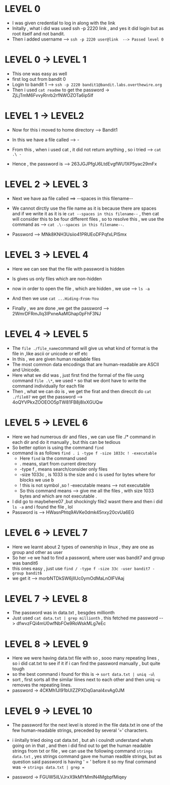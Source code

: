 # LEVEL 0

- I was given credential to log in along with the link
- Initally , what i did was used ssh -p 2220 link , and yes it did login but as root itself and not bandit.
- Then i added username -->  ` ssh -p 2220 user@link  --> Passed level 0 `

# LEVEL 0 -> LEVEL 1

- This one was easy as well 
- first log out from bandit 0
- Login to bandit 1 --> ` ssh -p 2220 bandit1@bandit.labs.overthewire.org ` 
- Then i used ` cat readme ` to get the password -> ZjLjTmM6FvvyRnrb2rfNWOZOTa6ip5If

# LEVEL 1 -> LEVEL2 

- Now for this i moved to home directory --> Bandit1 

- In this we have a file called -->  -  

- From this , when i used cat , it did not return anything , so i tried --> ` cat .\ - `

- Hence , the password is --> 263JGJPfgU6LtdEvgfWU1XP5yac29mFx

# LEVEL 2 -> LEVEL 3

- Next we have aa file called ==> --spaces in this filename-- 

- We cannot dirctly use the file name as it is because there are spaces and if we write it as it is ie ` cat --spaces in this filename-- ` , then cat will consider this to be four different files , so to resolve this  , we use the command as --> ` cat .\--spaces in this filename-- `.

- Password --> MNk8KNH3Usiio41PRUEoDFPqfxLPlSmx

# LEVEL 3 -> LEVEL 4

- Here we can see that the file with password is hidden 

- ls gives us only files which are non-hidden

- now in order to open the file , which are hidden , we use --> ` ls -a ` 

- And then we use ` cat ...Hiding-From-You `

- Finally , we are done ,we get the password --> 2WmrDFRmJIq3IPxneAaMGhap0pFhF3NJ

# LEVEL 4 -> LEVEL 5

- The ` file ./file_name `command will give us what kind of format is the file in ,like ascii or unicode or elf etc 
- In this , we are given human readable files
- The most common data encodings that are human-readable are ASCII and Unicode.
- Here what we did was , just first find the formal of the file usng command ` file .\* `, we used `*` so that we dont have to write the command individually for each file
- Then , what we can do is , we get the firat and then direcclt do ` cat ./file07 ` we get the password --> 4oQYVPkxZOOEOO5pTW81FB8j8lxXGUQw

# LEVEL 5 -> LEVEL 6

- Here we had numerous dir and files , we can use file ./* command in each dir and do it manually , but this can be tedious
- So better option is using the command ` find `
- command is as follows ` find . i -type f -size 1033c ! -executable `
    - Here `find` ia the command used 
    - .  means, start from current directory
    - -type f , means search/consider only files 
    - -size 1033c , is 1033 is the size and c is used for bytes where for blocks we use b
    - ! this is not symbol ,so ! -executable means --> not executable
    - So this command means --> give me all the files , with size 1033 bytes and which are not executable .
- I did go to maybehere07 ,but shockingly file2 wasnt there and then  i did ` ls -a ` and i found the file , lol
- Password is --> HWasnPhtq9AVKe0dmk45nxy20cvUa6EG

# LEVEL 6 -> LEVEL 7

- Here we learnt about 2 types of ownership in linux , they are one as group and other as user
- So her =e we had to find a password, where user was bandit7 and group was bandit6
- this ones easy , just use ` find / -type f -size 33c -user bandit7 -group bandit6 `
- we get it --> morbNTDkSW6jIlUc0ymOdMaLnOlFVAaj

# LEVEL 7 -> LEVEL 8

- The password was in data.txt , besgdes millionth
- Just used ` cat data.txt | grep millionth ` , this fetched me password --> dfwvzFQi4mU0wfNbFOe9RoWskMLg7eEc

# LEVEL 8 -> LEVEL 9

- Here we were having data.txt file with so , sooo many repeating lines , so i did cat.txt to see if it if i can find the password manually , but quite tough
- so the best command i found for this is -> ` sort data.txt | uniq -u `\
- sort , first sorts all the similar  liines next to each other and then uniq -u removes the repeating lines.
- password -> 4CKMh1JI91bUIZZPXDqGanal4xvAg0JM

# LEVEL 9 -> LEVEL 10

- The password for the next level is stored in the file data.txt in one of the few human-readable strings, preceded by several ‘=’ characters.

- i iinitally tried doing cat data.txt , but ah i coulndt understand whats going on in that , and then i did find out to get the human readable strings from txt or file , we can use the following command 
` strings data.txt ` , yes  strings command gave me human readble strings, but as question said  password is having ' = ' before it so my final command was -> ` strings data.txt | grep = `

- password -> FGUW5ilLVJrxX9kMYMmlN4MgbpfMiqey
